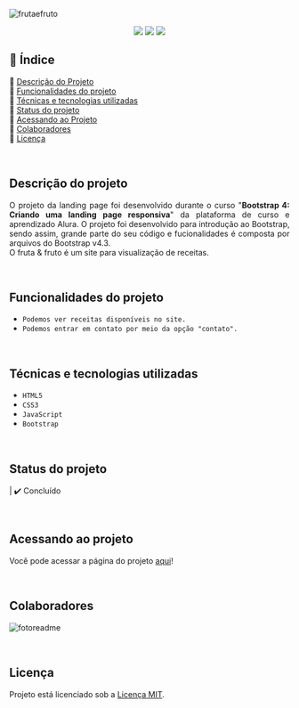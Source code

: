 ![frutaefruto](https://user-images.githubusercontent.com/86852698/184988701-f93a387f-f734-4a0c-b261-30f1de4ad712.jpg)



<p align="center">
  <img src="http://img.shields.io/static/v1?label=STATUS&message=finished&color=GREEN&style=for-the-badge"/>
  <img src="http://img.shields.io/static/v1?label=responsive&message=yes&color=GREEN&style=for-the-badge"/>
  <img src="http://img.shields.io/static/v1?label=future%20modifications&message=no&color=orange&style=for-the-badge"/>
</p>


## 📎 Índice 
🔹 [Descrição do Projeto](#descrição-do-projeto)<br>
🔹 [Funcionalidades do projeto](#funcionalidades-do-projeto)<br>
🔹 [Técnicas e tecnologias utilizadas](#técnicas-e-tecnologias-utilizadas)<br>
🔹 [Status do projeto](#status-do-projeto)<br>
🔹 [Acessando ao Projeto](#acessando-ao-projeto)<br>
🔹 [Colaboradores](#colaboradores)<br>
🔹 [Licença](#licença)<br>

<br>

## Descrição do projeto 
<p align="justify">
  O projeto da landing page foi desenvolvido durante o curso "<b>Bootstrap 4: Criando uma landing page responsiva</b>" da plataforma de curso e aprendizado Alura. O projeto foi desenvolvido para introdução ao Bootstrap, sendo assim, grande parte do seu código e fucionalidades é composta por arquivos do Bootstrap v4.3.
  <br>
  O fruta & fruto é um site para visualização de receitas.
</p>

<br>

##  Funcionalidades do projeto
- ``Podemos ver receitas disponíveis no site.``
- ``Podemos entrar em contato por meio da opção "contato".``

<br>

## Técnicas e tecnologias utilizadas
- ``HTML5``
- ``CSS3``
- ``JavaScript``
- ``Bootstrap``

<br>

## Status do projeto
| ✔️ Concluído

<br>

## Acessando ao projeto
Você pode acessar a página do projeto [aqui](https://fruta-fruto-six.vercel.app/)!

<br>

## Colaboradores
![fotoreadme](https://user-images.githubusercontent.com/86852698/182039502-6732fd18-962f-4ed8-8a9f-e5913ee1e0e3.jpg)

<br>

## Licença
Projeto está licenciado sob a [Licença MIT](https://github.com/gui-lirasilva/Edige-POO/tree/master/src).
